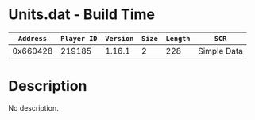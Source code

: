 # Units.dat - Build Time

| `Address` | `Player ID` | `Version` | `Size` | `Length` | `SCR` |
| ---------- | ----------- | --------- | ------ | -------- | ---- |
| 0x660428 | 219185 | 1.16.1 | 2 | 228 | Simple Data |

# Description

No description.